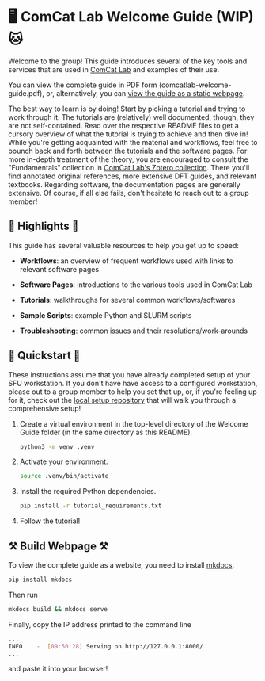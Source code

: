 # 🖥 ComCat Lab Welcome Guide (WIP) 🐱

Welcome to the group! This guide introduces several of the key tools and services
that are used in [ComCat Lab][comcat-lab] and examples of their use.

You can view the complete guide in PDF form (comcatlab-welcome-guide.pdf), or,
alternatively, you can [view the guide as a static webpage](#-build-webpage-).

The best way to learn is by doing! Start by picking a tutorial and trying to work
through it. The tutorials are (relatively) well documented, though, they are not
self-contained. Read over the respective README files to get a cursory overview
of what the tutorial is trying to achieve and then dive in! While you're getting
acquainted with the material and workflows, feel free to bounch back and forth
between the tutorials and the software pages. For more in-depth treatment of the
theory, you are encouraged to consult the "Fundamentals" collection in [ComCat Lab's
Zotero collection][zotero-collection]. There you'll find annotated original references,
more extensive DFT guides, and relevant textbooks. Regarding software, the
documentation pages are generally extensive. Of course, if all else fails, don't
hesitate to reach out to a group member!

## 🌟 Highlights 🌟

This guide has several valuable resources to help you get up to speed:

- **Workflows**: an overview of frequent workflows used with links to relevant software pages

- **Software Pages**: introductions to the various tools used in ComCat Lab

- **Tutorials**: walkthroughs for several common workflows/softwares

- **Sample Scripts**: example Python and SLURM scripts

- **Troubleshooting**: common issues and their resolutions/work-arounds

## :rocket: Quickstart :rocket:

These instructions assume that you have already completed setup of your SFU
workstation. If you don't have have access to a configured workstation, please out to a
group member to help you set that up, or, if you're feeling up for it, check out
the [local setup repository][local-setup] that will walk you through a comprehensive
setup!

1. Create a virtual environment in the top-level directory of the Welcome Guide folder
(in the same directory as this README).

    ```bash
    python3 -m venv .venv
    ```

2. Activate your environment.

    ```bash
    source .venv/bin/activate
    ```

3. Install the required Python dependencies.

    ```bash
    pip install -r tutorial_requirements.txt
    ```

4. Follow the tutorial!

## ⚒ Build Webpage ⚒

To view the complete guide as a website, you need to install [mkdocs][mkdocs].

```bash
pip install mkdocs
```

Then run

```bash
mkdocs build && mkdocs serve
```

Finally, copy the IP address printed to the command line

```bash
...
INFO    -  [09:50:28] Serving on http://127.0.0.1:8000/
...
```

and paste it into your browser!

[mkdocs]: https://www.mkdocs.org/user-guide/
[zotero-collection]: https://www.zotero.org/groups/5526800/comcat_lab/library
[local-setup]: https://github.com/ComCatLab/local-setup
[comcat-lab]: https://www.siahrostamilab.com
